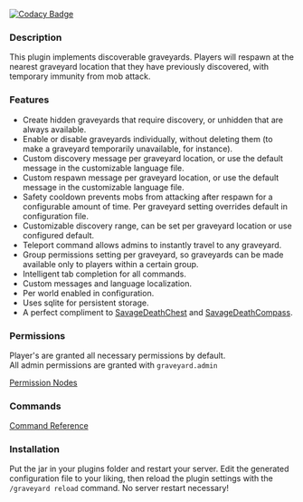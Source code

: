 [![Codacy Badge](https://app.codacy.com/project/badge/Grade/1d378b88c90147399d3b56db6984f0e4)](https://www.codacy.com/gh/tim-savage/SavageGraveyards/dashboard?utm_source=github.com&amp;utm_medium=referral&amp;utm_content=tim-savage/SavageGraveyards&amp;utm_campaign=Badge_Grade)

### Description

This plugin implements discoverable graveyards. Players will respawn at the nearest graveyard location that they have previously discovered, with temporary immunity from mob attack.

### Features

*   Create hidden graveyards that require discovery, or unhidden that are always available.
*   Enable or disable graveyards individually, without deleting them (to make a graveyard temporarily unavailable, for instance).
*   Custom discovery message per graveyard location, or use the default message in the customizable language file.
*   Custom respawn message per graveyard location, or use the default message in the customizable language file.
*   Safety cooldown prevents mobs from attacking after respawn for a configurable amount of time. Per graveyard setting overrides default in configuration file.
*   Customizable discovery range, can be set per graveyard location or use configured default.
*   Teleport command allows admins to instantly travel to any graveyard.
*   Group permissions setting per graveyard, so graveyards can be made available only to players within a certain group.
*   Intelligent tab completion for all commands.
*   Custom messages and language localization.
*   Per world enabled in configuration.
*   Uses sqlite for persistent storage.
*   A perfect compliment to [SavageDeathChest](https://github.com/tim-savage/SavageDeathChest) and [SavageDeathCompass](https://github.com/tim-savage/SavageDeathCompass).

### Permissions

Player's are granted all necessary permissions by default.  
All admin permissions are granted with `graveyard.admin`  

[Permission Nodes](https://github.com/tim-savage/SavageGraveyards/wiki/Permission-Nodes)

### Commands

[Command Reference](https://github.com/tim-savage/SavageGraveyards/wiki/Command-Summary)

### Installation

Put the jar in your plugins folder and restart your server. Edit the generated configuration file to your liking, then reload the plugin settings with the `/graveyard reload` command. No server restart necessary!
